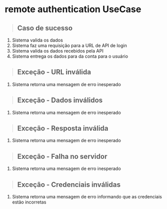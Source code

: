 # remote authentication UseCase

> ## Caso de sucesso

1. Sistema valida os dados
2. Sistema faz uma requisição para a URL de API de login
3. Sistema valida os dados recebidos pela API
4. Sistema entrega os dados para da conta para o usuário

> ## Exceção - URL inválida
1. Sistema retorna uma mensagem de erro inesperado

> ## Exceção - Dados inválidos
1. Sistema retorna uma mensagem de erro inesperado

> ## Exceção - Resposta inválida
1. Sistema retorna uma mensagem de erro inesperado

> ## Exceção - Falha no servidor
1. Sistema retorna uma mensagem de erro inesperado

> ## Exceção - Credenciais inválidas
1. Sistema retorna uma mensagem de erro informando que as credenciais estão incorretas


